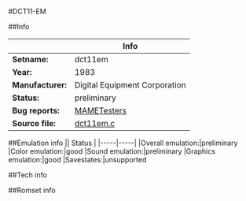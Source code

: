 #DCT11-EM

##Info

||Info|
|-----|-----|
|**Setname:**|dct11em
|**Year:**|1983
|**Manufacturer:**|Digital Equipment Corporation
|**Status:**|preliminary
|**Bug reports:**|[MAMETesters](http://mametesters.org/view_all_set.php?type=1&temporary=y&search=dct11em.c)
|**Source file:**|[dct11em.c](https://github.com/mamedev/mame/blob/master/src/mess/drivers/dct11em.c)

##Emulation info
|| Status |
|-----|-----|
|Overall emulation:|preliminary
|Color emulation:|good
|Sound emulation:|preliminary
|Graphics emulation:|good
|Savestates:|unsupported

##Tech info

##Romset info

<!--- START OF EDITED COMMENT DO NOT TOUCH TEXT ABOVE-->
